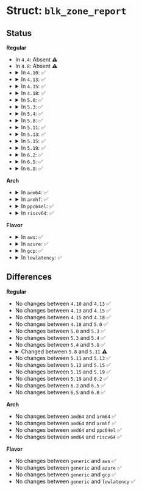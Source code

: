 # Struct: <code>blk_zone_report</code>

## Status
<b>Regular</b>
<ul>
<li>
In <code>4.4</code>: Absent ⚠️
</li>
<li>
In <code>4.8</code>: Absent ⚠️
</li>
<li>
<details>
<summary>In <code>4.10</code>: ✅</summary>

```c
struct blk_zone_report {
    __u64 sector;
    __u32 nr_zones;
    __u8 reserved[4];
    struct blk_zone zones[0];
};
```
</details>
</li>
<li>
<details>
<summary>In <code>4.13</code>: ✅</summary>

```c
struct blk_zone_report {
    __u64 sector;
    __u32 nr_zones;
    __u8 reserved[4];
    struct blk_zone zones[0];
};
```
</details>
</li>
<li>
<details>
<summary>In <code>4.15</code>: ✅</summary>

```c
struct blk_zone_report {
    __u64 sector;
    __u32 nr_zones;
    __u8 reserved[4];
    struct blk_zone zones[0];
};
```
</details>
</li>
<li>
<details>
<summary>In <code>4.18</code>: ✅</summary>

```c
struct blk_zone_report {
    __u64 sector;
    __u32 nr_zones;
    __u8 reserved[4];
    struct blk_zone zones[0];
};
```
</details>
</li>
<li>
<details>
<summary>In <code>5.0</code>: ✅</summary>

```c
struct blk_zone_report {
    __u64 sector;
    __u32 nr_zones;
    __u8 reserved[4];
    struct blk_zone zones[0];
};
```
</details>
</li>
<li>
<details>
<summary>In <code>5.3</code>: ✅</summary>

```c
struct blk_zone_report {
    __u64 sector;
    __u32 nr_zones;
    __u8 reserved[4];
    struct blk_zone zones[0];
};
```
</details>
</li>
<li>
<details>
<summary>In <code>5.4</code>: ✅</summary>

```c
struct blk_zone_report {
    __u64 sector;
    __u32 nr_zones;
    __u8 reserved[4];
    struct blk_zone zones[0];
};
```
</details>
</li>
<li>
<details>
<summary>In <code>5.8</code>: ✅</summary>

```c
struct blk_zone_report {
    __u64 sector;
    __u32 nr_zones;
    __u8 reserved[4];
    struct blk_zone zones[0];
};
```
</details>
</li>
<li>
<details>
<summary>In <code>5.11</code>: ✅</summary>

```c
struct blk_zone_report {
    __u64 sector;
    __u32 nr_zones;
    __u32 flags;
    struct blk_zone zones[0];
};
```
</details>
</li>
<li>
<details>
<summary>In <code>5.13</code>: ✅</summary>

```c
struct blk_zone_report {
    __u64 sector;
    __u32 nr_zones;
    __u32 flags;
    struct blk_zone zones[0];
};
```
</details>
</li>
<li>
<details>
<summary>In <code>5.15</code>: ✅</summary>

```c
struct blk_zone_report {
    __u64 sector;
    __u32 nr_zones;
    __u32 flags;
    struct blk_zone zones[0];
};
```
</details>
</li>
<li>
<details>
<summary>In <code>5.19</code>: ✅</summary>

```c
struct blk_zone_report {
    __u64 sector;
    __u32 nr_zones;
    __u32 flags;
    struct blk_zone zones[0];
};
```
</details>
</li>
<li>
<details>
<summary>In <code>6.2</code>: ✅</summary>

```c
struct blk_zone_report {
    __u64 sector;
    __u32 nr_zones;
    __u32 flags;
    struct blk_zone zones[0];
};
```
</details>
</li>
<li>
<details>
<summary>In <code>6.5</code>: ✅</summary>

```c
struct blk_zone_report {
    __u64 sector;
    __u32 nr_zones;
    __u32 flags;
    struct blk_zone zones[0];
};
```
</details>
</li>
<li>
<details>
<summary>In <code>6.8</code>: ✅</summary>

```c
struct blk_zone_report {
    __u64 sector;
    __u32 nr_zones;
    __u32 flags;
    struct blk_zone zones[0];
};
```
</details>
</li>
</ul>
<b>Arch</b>
<ul>
<li>
<details>
<summary>In <code>arm64</code>: ✅</summary>

```c
struct blk_zone_report {
    __u64 sector;
    __u32 nr_zones;
    __u8 reserved[4];
    struct blk_zone zones[0];
};
```
</details>
</li>
<li>
<details>
<summary>In <code>armhf</code>: ✅</summary>

```c
struct blk_zone_report {
    __u64 sector;
    __u32 nr_zones;
    __u8 reserved[4];
    struct blk_zone zones[0];
};
```
</details>
</li>
<li>
<details>
<summary>In <code>ppc64el</code>: ✅</summary>

```c
struct blk_zone_report {
    __u64 sector;
    __u32 nr_zones;
    __u8 reserved[4];
    struct blk_zone zones[0];
};
```
</details>
</li>
<li>
<details>
<summary>In <code>riscv64</code>: ✅</summary>

```c
struct blk_zone_report {
    __u64 sector;
    __u32 nr_zones;
    __u8 reserved[4];
    struct blk_zone zones[0];
};
```
</details>
</li>
</ul>
<b>Flavor</b>
<ul>
<li>
<details>
<summary>In <code>aws</code>: ✅</summary>

```c
struct blk_zone_report {
    __u64 sector;
    __u32 nr_zones;
    __u8 reserved[4];
    struct blk_zone zones[0];
};
```
</details>
</li>
<li>
<details>
<summary>In <code>azure</code>: ✅</summary>

```c
struct blk_zone_report {
    __u64 sector;
    __u32 nr_zones;
    __u8 reserved[4];
    struct blk_zone zones[0];
};
```
</details>
</li>
<li>
<details>
<summary>In <code>gcp</code>: ✅</summary>

```c
struct blk_zone_report {
    __u64 sector;
    __u32 nr_zones;
    __u8 reserved[4];
    struct blk_zone zones[0];
};
```
</details>
</li>
<li>
<details>
<summary>In <code>lowlatency</code>: ✅</summary>

```c
struct blk_zone_report {
    __u64 sector;
    __u32 nr_zones;
    __u8 reserved[4];
    struct blk_zone zones[0];
};
```
</details>
</li>
</ul>

## Differences
<b>Regular</b>
<ul>
<li>
No changes between <code>4.10</code> and <code>4.13</code> ✅
</li>
<li>
No changes between <code>4.13</code> and <code>4.15</code> ✅
</li>
<li>
No changes between <code>4.15</code> and <code>4.18</code> ✅
</li>
<li>
No changes between <code>4.18</code> and <code>5.0</code> ✅
</li>
<li>
No changes between <code>5.0</code> and <code>5.3</code> ✅
</li>
<li>
No changes between <code>5.3</code> and <code>5.4</code> ✅
</li>
<li>
No changes between <code>5.4</code> and <code>5.8</code> ✅
</li>
<li>
<details>
<summary>Changed between <code>5.8</code> and <code>5.11</code> ⚠️</summary>
<ul>
<li>
<b>Field added. </b>
<code>__u32 flags</code>
</li>
<li>
<b>Field removed. </b>
<code>__u8 reserved[4]</code>
</li>
</ul>
</details>
</li>
<li>
No changes between <code>5.11</code> and <code>5.13</code> ✅
</li>
<li>
No changes between <code>5.13</code> and <code>5.15</code> ✅
</li>
<li>
No changes between <code>5.15</code> and <code>5.19</code> ✅
</li>
<li>
No changes between <code>5.19</code> and <code>6.2</code> ✅
</li>
<li>
No changes between <code>6.2</code> and <code>6.5</code> ✅
</li>
<li>
No changes between <code>6.5</code> and <code>6.8</code> ✅
</li>
</ul>
<b>Arch</b>
<ul>
<li>
No changes between <code>amd64</code> and <code>arm64</code> ✅
</li>
<li>
No changes between <code>amd64</code> and <code>armhf</code> ✅
</li>
<li>
No changes between <code>amd64</code> and <code>ppc64el</code> ✅
</li>
<li>
No changes between <code>amd64</code> and <code>riscv64</code> ✅
</li>
</ul>
<b>Flavor</b>
<ul>
<li>
No changes between <code>generic</code> and <code>aws</code> ✅
</li>
<li>
No changes between <code>generic</code> and <code>azure</code> ✅
</li>
<li>
No changes between <code>generic</code> and <code>gcp</code> ✅
</li>
<li>
No changes between <code>generic</code> and <code>lowlatency</code> ✅
</li>
</ul>
